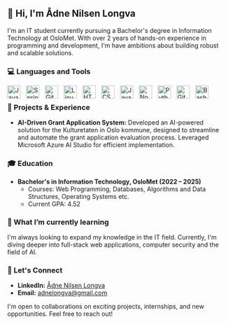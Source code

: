 <!--
**adnenl/adnenl** is a ✨ _special_ ✨ repository because its `README.md` (this file) appears on your GitHub profile.

Here are some ideas to get you started:

- 🔭 I’m currently working on ...
- 🌱 I’m currently learning ...
- 👯 I’m looking to collaborate on ...
- 🤔 I’m looking for help with ...
- 💬 Ask me about ...
- 📫 How to reach me: ...
- 😄 Pronouns: ...
- ⚡ Fun fact: ...
-->

## 👋 Hi, I'm Ådne Nilsen Longva

I'm an IT student currently pursuing a Bachelor's degree in Information Technology at OsloMet. With over 2 years of hands-on experience in programming and development, I'm have ambitions about building robust and scalable solutions.

### 💻 Languages and Tools

<img align="left" alt="Java" width="30px" style="padding-right:10px;" src="https://cdn.jsdelivr.net/gh/devicons/devicon/icons/java/java-original.svg"/>
<img align="left" alt="Spring" width="30px" style="padding-right:10px;" src="https://cdn.jsdelivr.net/gh/devicons/devicon/icons/spring/spring-original.svg" />
<img align="left" alt="Git" width="30px" style="padding-right:10px;" src="https://cdn.jsdelivr.net/gh/devicons/devicon/icons/git/git-original.svg" />
<img align="left" alt="Linux" width="30px" style="padding-right:10px;" src="https://cdn.jsdelivr.net/gh/devicons/devicon/icons/linux/linux-original.svg" />
<img align="left" alt="HTML" width="30px" style="padding-right:10px;" src="https://cdn.jsdelivr.net/gh/devicons/devicon/icons/html5/html5-plain.svg" />
<img align="left" alt="CSS" width="30px" style="padding-right:10px;" src="https://cdn.jsdelivr.net/gh/devicons/devicon/icons/css3/css3-plain.svg" />
<img align="left" alt="JavaScript" width="30px" style="padding-right:10px;" src="https://cdn.jsdelivr.net/gh/devicons/devicon/icons/javascript/javascript-plain.svg" />
<img align="left" alt="NodeJS" width="30px" style="padding-right:10px;" src="https://cdn.jsdelivr.net/gh/devicons/devicon/icons/nodejs/nodejs-original.svg" />
<img align="left" alt="Python" width="30px" style="padding-right:10px;" src="https://cdn.jsdelivr.net/gh/devicons/devicon/icons/python/python-plain.svg" />
<img align="left" alt="GitHub" width="30px" style="padding-right:10px;" src="https://cdn.jsdelivr.net/gh/devicons/devicon/icons/github/github-original.svg" />
<img align="left" alt="Bash" width="30px" style="padding-right:10px;" src="https://cdn.jsdelivr.net/gh/devicons/devicon/icons/bash/bash-original.svg" />
<br />

### 🔭 Projects & Experience
- **AI-Driven Grant Application System:** Developed an AI-powered solution for the Kulturetaten in Oslo kommune, designed to streamline and automate the grant application evaluation process. Leveraged Microsoft Azure AI Studio for efficient implementation.

### 🎓 Education
- **Bachelor's in Information Technology, OsloMet (2022 – 2025)**
  - Courses: Web Programming, Databases, Algorithms and Data Structures, Operating Systems etc.
  - Current GPA: 4.52

### 🌱 What I’m currently learning
I'm always looking to expand my knowledge in the IT field. Currently, I'm diving deeper into full-stack web applications, computer security and the field of AI.

### 💬 Let's Connect
- **LinkedIn:** [Ådne Nilsen Longva](https://www.linkedin.com/in/%C3%A5dne-longva-7275b8266/)
- **Email:** [adnelongva@gmail.com](mailto:adnelongva@gmail.com)

I'm open to collaborations on exciting projects, internships, and new opportunities. Feel free to reach out!
